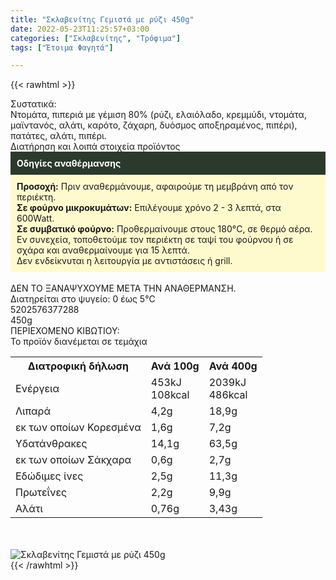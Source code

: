 ```yaml
---
title: "Σκλαβενίτης Γεμιστά με ρύζι 450g"
date: 2022-05-23T11:25:57+03:00
categories: ["Σκλαβενίτης", "Τρόφιμα"]
tags: ["Έτοιμα Φαγητά"]

---
```

{{< rawhtml >}}

<div class="sload508"><div class="product"><div id="sistatika">Συστατικά:</div><div class="alltext">Ντομάτα, πιπεριά με γέμιση 80% (ρύζι, ελαιόλαδο, κρεμμύδι, ντομάτα, μαϊντανός, αλάτι, καρότo, ζάχαρη, δυόσμος αποξηραμένος, πιπέρι), πατάτες, αλάτι, πιπέρι.</div><div id="loipa">Διατήρηση και λοιπά στοιχεία προϊόντος</div><div class="alltext"><div style="background:#2b3a2d;padding:10px;color:#fff"><b>Οδηγίες αναθέρμανσης</b></div><div style="background:#ffface;padding:10px;"><b>Προσοχή:</b> Πριν αναθερμάνουμε, αφαιρούμε τη μεμβράνη από τον περιέκτη.<br><b>Σε φούρνο μικροκυμάτων:</b> Επιλέγουμε χρόνο 2 - 3 λεπτά, στα 600Watt.<br><b>Σε συμβατικό φούρνο:</b> Προθερμαίνουμε στους 180°C, σε θερμό αέρα. Εν συνεχεία, τοποθετούμε τον περιέκτη σε ταψί του φούρνου ή σε σχάρα και αναθερμαίνουμε για 15 λεπτά.<br>Δεν ενδείκνυται η λειτουργία με αντιστάσεις ή grill.</div><br>ΔΕΝ ΤΟ ΞΑΝΑΨΥΧΟΥΜΕ ΜΕΤΑ ΤΗΝ ΑΝΑΘΕΡΜΑΝΣΗ.<br>Διατηρείται στο ψυγείο: 0 έως 5°C<br></div><div id="barcode"><div id="barimage1"></div><span id="bartext">5202576377288</span></div><div id="varos"><div id="varosimage1"></div><span id="varostext">450g</span></div><div id="kivotio">ΠΕΡΙΕΧΟΜΕΝΟ ΚΙΒΩΤΙΟΥ:<br>Το προϊόν διανέμεται σε τεμάχια</div><div class="tabout"><table id="diatable"><tbody><tr><th>Διατροφική δήλωση</th><th>Ανά 100g</th><th>Ανά 400g</th></tr><tr><td class="texr2">Ενέργεια</td><td class="texr">453kJ<br>108kcal</td><td class="texr">2039kJ<br>486kcal</td></tr><tr><td class="texr2">Λιπαρά</td><td class="texr">4,2g</td><td class="texr">18,9g</td></tr><tr><td class="gray">εκ των οποίων Κορεσµένα</td><td class="gray2">1,6g</td><td class="gray2">7,2g</td></tr><tr><td class="texr2">Yδατάνθρακες</td><td class="texr">14,1g</td><td class="texr">63,5g</td></tr><tr><td class="gray">εκ των οποίων Σάκχαρα</td><td class="gray2">0,6g</td><td class="gray2">2,7g</td></tr><tr><td class="texr2">Eδώδιμες ίνες</td><td class="texr">2,5g</td><td class="texr">11,3g</td></tr><tr><td class="texr2">Πρωτεΐνες</td><td class="texr">2,2g</td><td class="texr">9,9g</td></tr><tr><td class="texr2">Αλάτι</td><td class="texr">0,76g</td><td class="texr">3,43g</td></tr></tbody></table></div><br><br><div class="pimg"><img alt="Σκλαβενίτης Γεμιστά με ρύζι 450g" title="Σκλαβενίτης Γεμιστά με ρύζι 450g" src="/media/images/sklavenitis-gemista-me-ryzi-450g.jpg"></div></div></div>
{{< /rawhtml >}}


